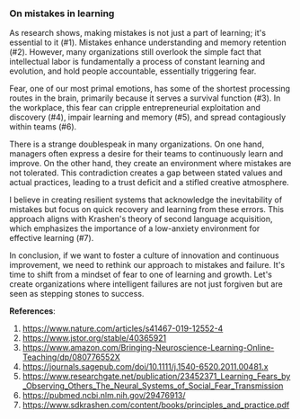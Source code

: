 ### On mistakes in learning

As research shows, making mistakes is not just a part of learning; it's essential to it (#1). Mistakes enhance understanding and memory retention (#2). However, many organizations still overlook the simple fact that intellectual labor is fundamentally a process of constant learning and evolution, and hold people accountable, essentially triggering fear.

Fear, one of our most primal emotions, has some of the shortest processing routes in the brain, primarily because it serves a survival function (#3). In the workplace, this fear can cripple entrepreneurial exploitation and discovery (#4), impair learning and memory (#5), and spread contagiously within teams (#6).

There is a strange doublespeak in many organizations. On one hand, managers often express a desire for their teams to continuously learn and improve. On the other hand, they create an environment where mistakes are not tolerated. This contradiction creates a gap between stated values and actual practices, leading to a trust deficit and a stifled creative atmosphere.

I believe in creating resilient systems that acknowledge the inevitability of mistakes but focus on quick recovery and learning from these errors. This approach aligns with Krashen's theory of second language acquisition, which emphasizes the importance of a low-anxiety environment for effective learning (#7).

In conclusion, if we want to foster a culture of innovation and continuous improvement, we need to rethink our approach to mistakes and failure. It's time to shift from a mindset of fear to one of learning and growth. Let's create organizations where intelligent failures are not just forgiven but are seen as stepping stones to success.

**References**:

1. https://www.nature.com/articles/s41467-019-12552-4
2. https://www.jstor.org/stable/40365921
3. https://www.amazon.com/Bringing-Neuroscience-Learning-Online-Teaching/dp/080776552X
4. https://journals.sagepub.com/doi/10.1111/j.1540-6520.2011.00481.x
5. https://www.researchgate.net/publication/23452371_Learning_Fears_by_Observing_Others_The_Neural_Systems_of_Social_Fear_Transmission
6. https://pubmed.ncbi.nlm.nih.gov/29476913/
7. https://www.sdkrashen.com/content/books/principles_and_practice.pdf

